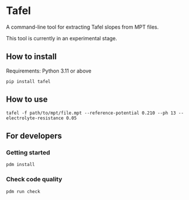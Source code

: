 # Tafel

A command-line tool for extracting Tafel slopes from MPT files.

This tool is currently in an experimental stage.

## How to install

Requirements: Python 3.11 or above

```
pip install tafel
```

## How to use

```
tafel -f path/to/mpt/file.mpt --reference-potential 0.210 --ph 13 --electrolyte-resistance 0.05
```


## For developers

### Getting started

```
pdm install
```

### Check code quality

```
pdm run check
```
